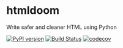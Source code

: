 htmldoom
========
Write safer and cleaner HTML using Python

[![PyPI version](https://img.shields.io/pypi/v/htmldoom.svg)](https://pypi.org/project/htmldoom)
[![Build Status](https://travis-ci.org/sayanarijit/htmldoom.svg?branch=master)](https://travis-ci.org/sayanarijit/htmldoom)
[![codecov](https://codecov.io/gh/sayanarijit/htmldoom/branch/master/graph/badge.svg)](https://codecov.io/gh/sayanarijit/htmldoom)

